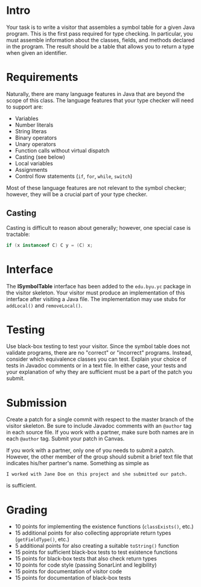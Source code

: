 # Intro

Your task is to write a visitor that assembles a symbol table for a given Java program. This is the first pass required for type checking. In particular, you must assemble information about the classes, fields, and methods declared in the program. The result should be a table that allows you to return a type when given an identifier.

# Requirements

Naturally, there are many language features in Java that are beyond the scope of this class. The language features that your type checker will need to support are:

* Variables
* Number literals
* String literas
* Binary operators
* Unary operators
* Function calls without virtual dispatch
* Casting (see below)
* Local variables
* Assignments
* Control flow statements (`if`, `for`, `while`, `switch`)

Most of these language features are not relevant to the symbol checker; however, they will be a crucial part of your type checker.

## Casting

Casting is difficult to reason about generally; however, one special case is tractable:

```java
if (x instanceof C) C y = (C) x;
```

# Interface

The **ISymbolTable** interface has been added to the `edu.byu.yc` package in the visitor skeleton. Your visitor must produce an implementation of this interface after visiting a Java file. The implementation may use stubs for `addLocal()` and `removeLocal()`.

# Testing

Use black-box testing to test your visitor. Since the symbol table does not validate programs, there are no "correct" or "incorrect" programs. Instead, consider which equivalence classes you can test. Explain your choice of tests in Javadoc comments or in a text file. In either case, your tests and your explanation of why they are sufficient must be a part of the patch you submit.

# Submission

Create a patch for a single commit with respect to the master branch of the visitor skeleton. Be sure to include Javadoc comments with an `@author` tag in each source file. If you work with a partner, make sure both names are in each `@author` tag. Submit your patch in Canvas.

If you work with a partner, only one of you needs to submit a patch. However, the other member of the group should submit a brief text file that indicates his/her partner's name. Something as simple as

    I worked with Jane Doe on this project and she submitted our patch.

is sufficient.

# Grading

* 10 points for implementing the existence functions (`classExists()`, etc.)
* 15 additional points for also collecting appropriate return types (`getFieldType()`, etc.)
* 5 additional points for also creating a suitable `toString()` function
* 15 points for sufficient black-box tests to test existence functions
* 15 points for black-box tests that also check return types
* 10 points for code style (passing SonarLint and legibility)
* 15 points for documentation of visitor code
* 15 points for documentation of black-box tests
